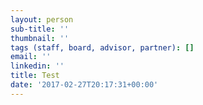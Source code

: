 ```yaml
---
layout: person
sub-title: ''
thumbnail: ''
tags (staff, board, advisor, partner): []
email: ''
linkedin: ''
title: Test
date: '2017-02-27T20:17:31+00:00'
---
```

